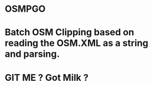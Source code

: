 # OSMPGO
# Batch OSM Clipping based on reading the OSM.XML as a string and parsing. 
# GIT ME ? Got Milk ?
